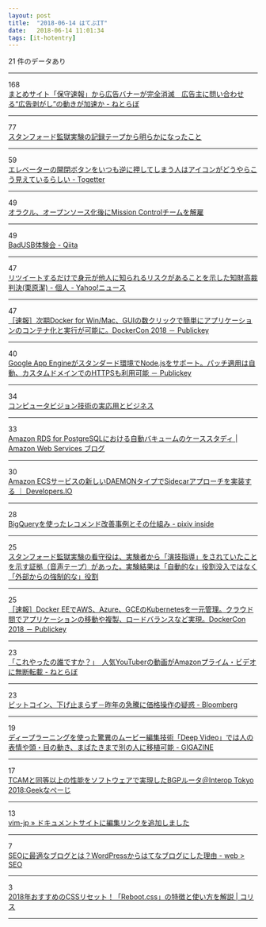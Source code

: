 ```yaml
---
layout: post
title:  "2018-06-14 はてぶIT"
date:   2018-06-14 11:01:34
tags: [it-hotentry]
---
```

21 件のデータあり

<hr><div class="row">
<div class="col-1"><span class="badge badge-pill badge-success h2">168</span></div>
<div class="col-11"><a href='http://nlab.itmedia.co.jp/nl/articles/1806/13/news150.html' target='_blank'>まとめサイト「保守速報」から広告バナーが完全消滅　広告主に問い合わせる“広告剥がし”の動きが加速か - ねとらぼ</a></div>
</div>
<hr>
<div class="row">
<div class="col-1"><span class="badge badge-pill badge-success h2">77</span></div>
<div class="col-11"><a href='http://twitter.com/i/moments/1006807754256928769' target='_blank'>スタンフォード監獄実験の記録テープから明らかになったこと</a></div>
</div>
<hr>
<div class="row">
<div class="col-1"><span class="badge badge-pill badge-success h2">59</span></div>
<div class="col-11"><a href='https://togetter.com/li/1236841' target='_blank'>エレベーターの開閉ボタンをいつも逆に押してしまう人はアイコンがどうやらこう見えているらしい - Togetter</a></div>
</div>
<hr>
<div class="row">
<div class="col-1"><span class="badge badge-pill badge-success h2">49</span></div>
<div class="col-11"><a href='https://www.infoq.com/jp/news/2018/06/open-source-jmc' target='_blank'>オラクル、オープンソース化後にMission Controlチームを解雇</a></div>
</div>
<hr>
<div class="row">
<div class="col-1"><span class="badge badge-pill badge-success h2">49</span></div>
<div class="col-11"><a href='https://qiita.com/halt/items/9e7f5d4ccfd28f89a11b' target='_blank'>BadUSB体験会 - Qiita</a></div>
</div>
<hr>
<div class="row">
<div class="col-1"><span class="badge badge-pill badge-success h2">47</span></div>
<div class="col-11"><a href='https://news.yahoo.co.jp/byline/kuriharakiyoshi/20180613-00086449/' target='_blank'>リツイートするだけで身元が他人に知られるリスクがあることを示した知財高裁判決(栗原潔) - 個人 - Yahoo!ニュース</a></div>
</div>
<hr>
<div class="row">
<div class="col-1"><span class="badge badge-pill badge-success h2">47</span></div>
<div class="col-11"><a href='https://www.publickey1.jp/blog/18/docker_for_winmacguidockercon_2018.html' target='_blank'>［速報］次期Docker for Win/Mac、GUIの数クリックで簡単にアプリケーションのコンテナ化と実行が可能に。DockerCon 2018 － Publickey</a></div>
</div>
<hr>
<div class="row">
<div class="col-1"><span class="badge badge-pill badge-success h2">40</span></div>
<div class="col-11"><a href='https://www.publickey1.jp/blog/18/google_app_enginenodejshttps.html' target='_blank'>Google App Engineがスタンダード環境でNode.jsをサポート。パッチ適用は自動、カスタムドメインでのHTTPSも利用可能 － Publickey</a></div>
</div>
<hr>
<div class="row">
<div class="col-1"><span class="badge badge-pill badge-success h2">34</span></div>
<div class="col-11"><a href='https://www.slideshare.net/ren4yu/ss-102277628' target='_blank'>コンピュータビジョン技術の実応用とビジネス</a></div>
</div>
<hr>
<div class="row">
<div class="col-1"><span class="badge badge-pill badge-success h2">33</span></div>
<div class="col-11"><a href='https://aws.amazon.com/jp/blogs/news/a-case-study-of-tuning-autovacuum-in-amazon-rds-for-postgresql/' target='_blank'>Amazon RDS for PostgreSQLにおける自動バキュームのケーススタディ | Amazon Web Services ブログ</a></div>
</div>
<hr>
<div class="row">
<div class="col-1"><span class="badge badge-pill badge-success h2">30</span></div>
<div class="col-11"><a href='https://dev.classmethod.jp/cloud/amazon-ecs-daemon-type/' target='_blank'>Amazon ECSサービスの新しいDAEMONタイプでSidecarアプローチを実装する ｜ Developers.IO</a></div>
</div>
<hr>
<div class="row">
<div class="col-1"><span class="badge badge-pill badge-success h2">28</span></div>
<div class="col-11"><a href='https://inside.pixiv.blog/oga/4295' target='_blank'>BigQueryを使ったレコメンド改善事例とその仕組み - pixiv inside</a></div>
</div>
<hr>
<div class="row">
<div class="col-1"><span class="badge badge-pill badge-success h2">25</span></div>
<div class="col-11"><a href='https://togetter.com/li/1236937' target='_blank'>スタンフォード監獄実験の看守役は、実験者から「演技指導」をされていたことを示す証拠（音声テープ）があった。実験結果は「自動的な」役割没入ではなく「外部からの強制的な」役割</a></div>
</div>
<hr>
<div class="row">
<div class="col-1"><span class="badge badge-pill badge-success h2">25</span></div>
<div class="col-11"><a href='https://www.publickey1.jp/blog/18/docker_eeawsazuregcekubernetesdockercon_2018.html' target='_blank'>［速報］Docker EEでAWS、Azure、GCEのKubernetesを一元管理。クラウド間でアプリケーションの移動や複製、ロードバランスなど実現。DockerCon 2018 － Publickey</a></div>
</div>
<hr>
<div class="row">
<div class="col-1"><span class="badge badge-pill badge-success h2">23</span></div>
<div class="col-11"><a href='http://nlab.itmedia.co.jp/nl/articles/1806/13/news114.html' target='_blank'>「これやったの誰ですか？」　人気YouTuberの動画がAmazonプライム・ビデオに無断転載 - ねとらぼ</a></div>
</div>
<hr>
<div class="row">
<div class="col-1"><span class="badge badge-pill badge-success h2">23</span></div>
<div class="col-11"><a href='https://www.bloomberg.co.jp/news/articles/2018-06-13/PA9LGESYF02001' target='_blank'>ビットコイン、下げ止まらず－昨年の急騰に価格操作の疑惑 - Bloomberg</a></div>
</div>
<hr>
<div class="row">
<div class="col-1"><span class="badge badge-pill badge-success h2">19</span></div>
<div class="col-11"><a href='https://gigazine.net/news/20180614-deep-video-impossibly-good/' target='_blank'>ディープラーニングを使った驚異のムービー編集技術「Deep Video」では人の表情や頭・目の動き、まばたきまで別の人に移植可能 - GIGAZINE</a></div>
</div>
<hr>
<div class="row">
<div class="col-1"><span class="badge badge-pill badge-success h2">17</span></div>
<div class="col-11"><a href='http://www.geekpage.jp/blog/?id=2018-6-13-2' target='_blank'>TCAMと同等以上の性能をソフトウェアで実現したBGPルータ＠Interop Tokyo 2018:Geekなぺーじ</a></div>
</div>
<hr>
<div class="row">
<div class="col-1"><span class="badge badge-pill badge-success h2">13</span></div>
<div class="col-11"><a href='https://vim-jp.org/blog/2018/06/13/send-us-your-fix-for-doc.html' target='_blank'>vim-jp » ドキュメントサイトに編集リンクを追加しました</a></div>
</div>
<hr>
<div class="row">
<div class="col-1"><span class="badge badge-pill badge-success h2">7</span></div>
<div class="col-11"><a href='https://webweb.hatenablog.com/blog/wordpress-to-hatenablog' target='_blank'>SEOに最適なブログとは？WordPressからはてなブログにした理由 - web > SEO</a></div>
</div>
<hr>
<div class="row">
<div class="col-1"><span class="badge badge-pill badge-success h2">3</span></div>
<div class="col-11"><a href='https://coliss.com/articles/build-websites/operation/css/new-reset-rebootcss.html' target='_blank'>2018年おすすめのCSSリセット！「Reboot.css」の特徴と使い方を解説 | コリス</a></div>
</div>
<hr>
